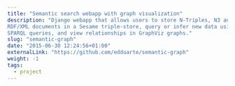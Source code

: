 ```yaml
---
title: "Semantic search webapp with graph visualization"
description: "Django webapp that allows users to store N-Triples, N3 and
RDF/XML documents in a Sesame triple-store, query or infer new data using
SPARQL queries, and view relationships in GraphViz graphs."
slug: "semantic-graph"
date: "2015-06-30 12:24:56+01:00"
externalLink: "https://github.com/edduarte/semantic-graph"
weight: -1
tags:
  - project
---
```

